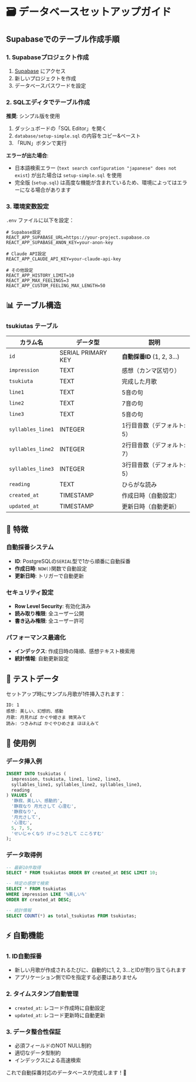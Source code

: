 # 🗃️ データベースセットアップガイド

## Supabaseでのテーブル作成手順

### 1. Supabaseプロジェクト作成
1. [Supabase](https://supabase.com) にアクセス
2. 新しいプロジェクトを作成
3. データベースパスワードを設定

### 2. SQLエディタでテーブル作成

**推奨**: シンプル版を使用
1. ダッシュボードの「SQL Editor」を開く
2. `database/setup-simple.sql` の内容をコピー&ペースト
3. 「RUN」ボタンで実行

**エラーが出た場合**:
- 日本語検索エラー (`text search configuration "japanese" does not exist`) が出た場合は `setup-simple.sql` を使用
- 完全版 (`setup.sql`) は高度な機能が含まれているため、環境によってはエラーになる場合があります

### 3. 環境変数設定
`.env` ファイルに以下を設定：

```env
# Supabase設定
REACT_APP_SUPABASE_URL=https://your-project.supabase.co
REACT_APP_SUPABASE_ANON_KEY=your-anon-key

# Claude API設定
REACT_APP_CLAUDE_API_KEY=your-claude-api-key

# その他設定
REACT_APP_HISTORY_LIMIT=10
REACT_APP_MAX_FEELINGS=3
REACT_APP_CUSTOM_FEELING_MAX_LENGTH=50
```

## 📊 テーブル構造

### tsukiutas テーブル

| カラム名 | データ型 | 説明 |
|---------|---------|------|
| `id` | SERIAL PRIMARY KEY | **自動採番ID** (1, 2, 3...) |
| `impression` | TEXT | 感想（カンマ区切り） |
| `tsukiuta` | TEXT | 完成した月歌 |
| `line1` | TEXT | 5音の句 |
| `line2` | TEXT | 7音の句 |
| `line3` | TEXT | 5音の句 |
| `syllables_line1` | INTEGER | 1行目音数（デフォルト: 5） |
| `syllables_line2` | INTEGER | 2行目音数（デフォルト: 7） |
| `syllables_line3` | INTEGER | 3行目音数（デフォルト: 5） |
| `reading` | TEXT | ひらがな読み |
| `created_at` | TIMESTAMP | 作成日時（自動設定） |
| `updated_at` | TIMESTAMP | 更新日時（自動更新） |

## 🔧 特徴

### 自動採番システム
- **ID**: PostgreSQLの`SERIAL`型で1から順番に自動採番
- **作成日時**: `NOW()`関数で自動設定
- **更新日時**: トリガーで自動更新

### セキュリティ設定
- **Row Level Security**: 有効化済み
- **読み取り権限**: 全ユーザー公開
- **書き込み権限**: 全ユーザー許可

### パフォーマンス最適化
- **インデックス**: 作成日時の降順、感想テキスト検索用
- **統計情報**: 自動更新設定

## 🧪 テストデータ

セットアップ時にサンプル月歌が1件挿入されます：

```
ID: 1
感想: 美しい、幻想的、感動
月歌: 月見れば かぐや姫さま 微笑みて
読み: つきみれば かぐやひめさま ほほえみて
```

## 📝 使用例

### データ挿入例
```sql
INSERT INTO tsukiutas (
  impression, tsukiuta, line1, line2, line3,
  syllables_line1, syllables_line2, syllables_line3,
  reading
) VALUES (
  '静寂、美しい、感動的',
  '静寂なり 月光さして 心澄む',
  '静寂なり',
  '月光さして',
  '心澄む',
  5, 7, 5,
  'せいじゃくなり げっこうさして こころすむ'
);
```

### データ取得例
```sql
-- 最新10件取得
SELECT * FROM tsukiutas ORDER BY created_at DESC LIMIT 10;

-- 特定の感想で検索
SELECT * FROM tsukiutas
WHERE impression LIKE '%美しい%'
ORDER BY created_at DESC;

-- 統計情報
SELECT COUNT(*) as total_tsukiutas FROM tsukiutas;
```

## ⚡ 自動機能

### 1. ID自動採番
- 新しい月歌が作成されるたびに、自動的に1, 2, 3...とIDが割り当てられます
- アプリケーション側でIDを指定する必要はありません

### 2. タイムスタンプ自動管理
- `created_at`: レコード作成時に自動設定
- `updated_at`: レコード更新時に自動更新

### 3. データ整合性保証
- 必須フィールドのNOT NULL制約
- 適切なデータ型制約
- インデックスによる高速検索

これで自動採番対応のデータベースが完成します！🎯